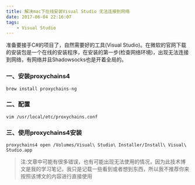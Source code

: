 ```yaml
---
title: 解决mac下在线安装Visual Studio 无法连接到网络
date: 2017-06-04 22:16:07
tags:
    - Visual Studio
---
```


准备要接手C#的项目了，自然需要好的工具(Visual Studio)。在微软的官网下载的安装包是一个在线的安装程序，在安装的第一步(检查网络环境)，出现无法连接到网络，有网络并且Shadowsocks也是开着全局的。

### 一、安装proxychains4
``` shell
brew install proxychains-ng
```

### 二、配置
```
vim /usr/local/etc/proxychains.conf
```
### 三、使用proxychains4安装

```
proxychains4 open /Volumes/Visual\ Studio\ Installer/Install\ Visual\ Studio.app
```

> 注:文章中可能有很多错误，也有可能出现无法使用的情况，因为此技术博文是我的学习笔记，我只是记载一些看到或者想到东西，所以我不推荐你来按照该博文的内容进行直接使用


